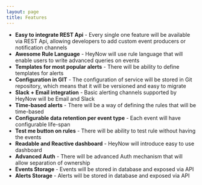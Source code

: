 ```yaml
---
layout: page
title: Features
---
```


* **Easy to integrate REST Api** - Every single one feature will be available via REST Api, allowing developers to add custom event producers or notification channels
* **Awesome Rule Language** - HeyNow will use rule language that will enable users to write advanced queries on events
* **Templates for most popular alerts** - There will be ability to define templates for alerts
* **Configuration in GIT** - The configuration of service will be stored in Git repository, which means that it will be versioned and easy to migrate
* **Slack + Email integration** - Basic alerting channels supported by HeyNow will be Email and Slack
* **Time-based alerts** - There will be a way of defining the rules that will be time-based
* **Configurable data retention per event type** - Each event will have configurable life-span
* **Test me button on rules** - There will be ability to test rule without having the events
* **Readable and Reactive dashboard** - HeyNow will introduce easy to use dashboard
* **Advanced Auth** - There will be advanced Auth mechanism that will allow separation of ownership 
* **Events Storage** - Events will be stored in database and exposed via API
* **Alerts Storage** - Alerts will be stored in database and exposed via API